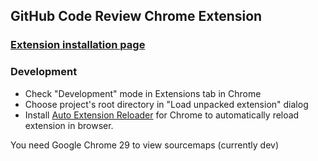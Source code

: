 ## GitHub Code Review Chrome Extension

### [Extension installation page](https://chrome.google.com/webstore/detail/github-code-reviews/flcmbgeeamenmmemjfploanoknmjomac)

### Development

* Check "Development" mode in Extensions tab in Chrome
* Choose project's root directory in "Load unpacked extension" dialog
* Install [Auto Extension Reloader](https://chrome.google.com/webstore/detail/auto-extension-reloader/fbdbbpminhngjejgblbbpjapahknpcpk)
  for Chrome to automatically reload extension in browser.

You need Google Chrome 29 to view sourcemaps (currently dev)

